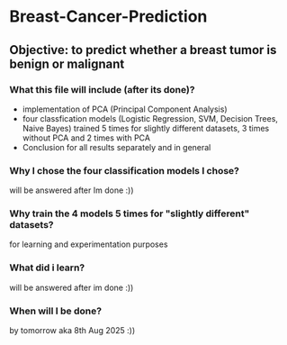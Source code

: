 # Breast-Cancer-Prediction
## Objective: to predict whether a breast tumor is benign or malignant

### What this file will include (after its done)?
- implementation of PCA (Principal Component Analysis)
- four classfication models (Logistic Regression, SVM, Decision Trees, Naive Bayes) trained 5 times for slightly different datasets, 3 times without PCA and 2 times with PCA
- Conclusion for all results separately and in general

### Why I chose the four classification models I chose?
will be answered after Im done :))

### Why train the 4 models 5 times for "slightly different" datasets?
for learning and experimentation purposes

### What did i learn?
will be answered after im done :))

### When will I be done?
by tomorrow aka 8th Aug 2025 :)) 
